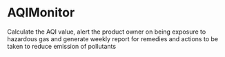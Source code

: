 # AQIMonitor
Calculate the AQI value, alert the product owner on being exposure to hazardous gas and generate weekly report for remedies and actions to be taken to reduce emission of pollutants 
